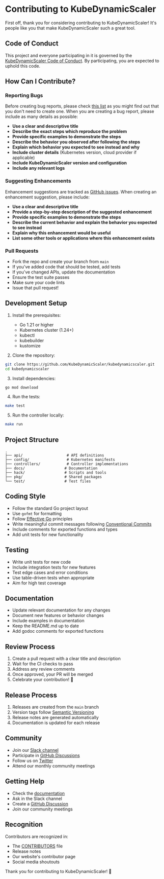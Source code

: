 # Contributing to KubeDynamicScaler

First off, thank you for considering contributing to KubeDynamicScaler! It's people like you that make KubeDynamicScaler such a great tool.

## Code of Conduct

This project and everyone participating in it is governed by the [KubeDynamicScaler Code of Conduct](CODE_OF_CONDUCT.md). By participating, you are expected to uphold this code.

## How Can I Contribute?

### Reporting Bugs

Before creating bug reports, please check [this list](https://github.com/KubeDynamicScaler/kubedynamicscaler/issues) as you might find out that you don't need to create one. When you are creating a bug report, please include as many details as possible:

* **Use a clear and descriptive title**
* **Describe the exact steps which reproduce the problem**
* **Provide specific examples to demonstrate the steps**
* **Describe the behavior you observed after following the steps**
* **Explain which behavior you expected to see instead and why**
* **Include cluster details** (Kubernetes version, cloud provider if applicable)
* **Include KubeDynamicScaler version and configuration**
* **Include any relevant logs**

### Suggesting Enhancements

Enhancement suggestions are tracked as [GitHub issues](https://github.com/KubeDynamicScaler/kubedynamicscaler/issues). When creating an enhancement suggestion, please include:

* **Use a clear and descriptive title**
* **Provide a step-by-step description of the suggested enhancement**
* **Provide specific examples to demonstrate the steps**
* **Describe the current behavior and explain the behavior you expected to see instead**
* **Explain why this enhancement would be useful**
* **List some other tools or applications where this enhancement exists**

### Pull Requests

* Fork the repo and create your branch from `main`
* If you've added code that should be tested, add tests
* If you've changed APIs, update the documentation
* Ensure the test suite passes
* Make sure your code lints
* Issue that pull request!

## Development Setup

1. Install the prerequisites:
   * Go 1.21 or higher
   * Kubernetes cluster (1.24+)
   * kubectl
   * kubebuilder
   * kustomize

2. Clone the repository:
```bash
git clone https://github.com/KubeDynamicScaler/kubedynamicscaler.git
cd kubedynamicscaler
```

3. Install dependencies:
```bash
go mod download
```

4. Run the tests:
```bash
make test
```

5. Run the controller locally:
```bash
make run
```

## Project Structure

```
.
├── api/                    # API definitions
├── config/                 # Kubernetes manifests
├── controllers/            # Controller implementations
├── docs/                  # Documentation
├── hack/                  # Scripts and tools
├── pkg/                   # Shared packages
└── test/                  # Test files
```

## Coding Style

* Follow the standard Go project layout
* Use `gofmt` for formatting
* Follow [Effective Go](https://golang.org/doc/effective_go.html) principles
* Write meaningful commit messages following [Conventional Commits](https://www.conventionalcommits.org/)
* Include comments for exported functions and types
* Add unit tests for new functionality

## Testing

* Write unit tests for new code
* Include integration tests for new features
* Test edge cases and error conditions
* Use table-driven tests when appropriate
* Aim for high test coverage

## Documentation

* Update relevant documentation for any changes
* Document new features or behavior changes
* Include examples in documentation
* Keep the README.md up to date
* Add godoc comments for exported functions

## Review Process

1. Create a pull request with a clear title and description
2. Wait for the CI checks to pass
3. Address any review comments
4. Once approved, your PR will be merged
5. Celebrate your contribution! 🎉

## Release Process

1. Releases are created from the `main` branch
2. Version tags follow [Semantic Versioning](https://semver.org/)
3. Release notes are generated automatically
4. Documentation is updated for each release

## Community

* Join our [Slack channel](https://kubernetes.slack.com/messages/kubedynamicscaler)
* Participate in [GitHub Discussions](https://github.com/KubeDynamicScaler/kubedynamicscaler/discussions)
* Follow us on [Twitter](https://twitter.com/kubedynamicscaler)
* Attend our monthly community meetings

## Getting Help

* Check the [documentation](https://kubedynamicscaler.io/docs)
* Ask in the Slack channel
* Create a [GitHub Discussion](https://github.com/KubeDynamicScaler/kubedynamicscaler/discussions)
* Join our community meetings

## Recognition

Contributors are recognized in:
* The [CONTRIBUTORS](CONTRIBUTORS.md) file
* Release notes
* Our website's contributor page
* Social media shoutouts

Thank you for contributing to KubeDynamicScaler! 🙏 